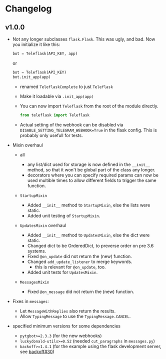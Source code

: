 # Changelog
## v1.0.0
- Not any longer subclasses `flask.Flask`. This was ugly, and bad.
    Now you initialize it like this:
    ```python    
    bot = Teleflask(API_KEY, app)
    ```
    or 
    ```python
    bot = Teleflask(API_KEY)
    bot.init_app(app)
    ```
    - renamed `TeleflaskComplete` to just `Teleflask`
    - Make it loadable via `.init_app(app)`
    
    - You can now import `Teleflask` from the root of the module directly.
        ```python
        from teleflask import Teleflask
        ```
    - Actual setting of the webhook can be disabled via `DISABLE_SETTING_TELEGRAM_WEBHOOK=True` in the flask config.
      This is probably only usefull for tests.

- Mixin overhaul
    - all
        - any list/dict used for storage is now defined in the `__init__` method, so that it won't be global part of the class any longer.
        - decorators where you can specify required params can now be used multible times to allow different fields to trigger the same function.

    - `StartupMixin`
        - Added `__init__` method to `StartupMixin`, else the lists were static.
        - Added unit testing of `StartupMixin`.

    - `UpdatesMixin` overhaul
        - Added `__init__` method to `UpdatesMixin`, else the dict were static.
        - Changed dict to be OrderedDict, to preverse order on pre 3.6 systems.
        - Fixed `@on_update` did not return the (new) function.
        - Changed `add_update_listener` to merge keywords.
            - this is relevant for `@on_update`, too.
        - Added unit tests for `UpdatesMixin`.
    - `MessagesMixin`
        - Fixed `@on_message` did not return the (new) function.

- Fixes in `messages`:
    - Let `MessageWithReplies` also return the results.
    - Allow `TypingMessage` to use the `TypingMessage.CANCEL`.

- specified minimum versions for some dependencies
    - `pytgbot>=2.3.3` (for the new webhooks)
    - `luckydonald-utils>=0.52` (needed `cut_paragraphs` in `messages.py`)
    - `backoff>=1.4.1` (for the example using the flask development server, see [backoff#30](https://github.com/litl/backoff/issues/30))
        
